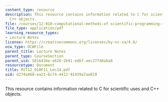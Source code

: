 ```yaml
---
content_type: resource
description: This resource contains information related to C for scientific uses and
  C++ objects.
file: /courses/12-010-computational-methods-of-scientific-programming-fall-2011/d274a468ea216c74441291439a7ae019_MIT12_010F11_Lec14.pdf
file_type: application/pdf
learning_resource_types:
- Lecture Notes
license: https://creativecommons.org/licenses/by-nc-sa/4.0/
ocw_type: OCWFile
parent_title: Lecture Notes
parent_type: CourseSection
parent_uid: 5816426e-e626-2b91-ed6f-aec27f48aba8
resourcetype: Document
title: MIT12_010F11_Lec14.pdf
uid: d274a468-ea21-6c74-4412-91439a7ae019
---
```

This resource contains information related to C for scientific uses and C++ objects.